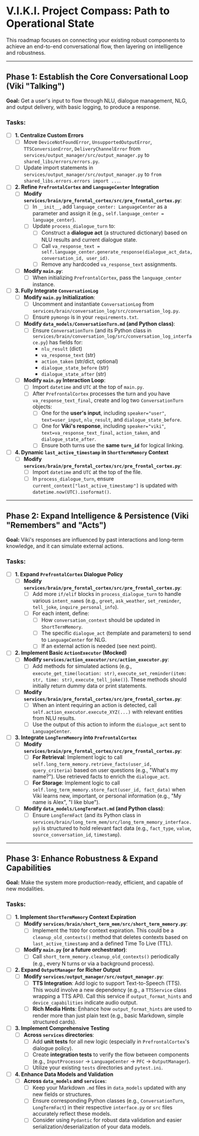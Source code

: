 # V.I.K.I. Project Compass: Path to Operational State

This roadmap focuses on connecting your existing robust components to achieve an end-to-end conversational flow, then layering on intelligence and robustness.

---

## Phase 1: Establish the Core Conversational Loop (Viki "Talking")

**Goal:** Get a user's input to flow through NLU, dialogue management, NLG, and output delivery, with basic logging, to produce a response.

### Tasks:

- [ ] **1. Centralize Custom Errors**
  - [ ] Move `DeviceNotFoundError`, `UnsupportedOutputError`, `TTSConversionError`, `DeliveryChannelError` from `services/output_manager/src/output_manager.py` to `shared_libs/errors/errors.py`.
  - [ ] Update import statements in `services/output_manager/src/output_manager.py` to `from shared_libs.errors.errors import ...`.

- [ ] **2. Refine `PrefrontalCortex` and `LanguageCenter` Integration**
  - [ ] **Modify `services/brain/pre_forntal_cortex/src/pre_frontal_cortex.py`**:
    - [ ] In `__init__`, add `language_center: LanguageCenter` as a parameter and assign it (e.g., `self.language_center = language_center`).
    - [ ] Update `process_dialogue_turn` to:
      - [ ] Construct a **dialogue act** (a structured dictionary) based on NLU results and current dialogue state.
      - [ ] Call `va_response_text = self.language_center.generate_response(dialogue_act_data, conversation_id, user_id)`.
      - [ ] Remove any hardcoded `va_response_text` assignments.
  - [ ] **Modify `main.py`**:
    - [ ] When initializing `PrefrontalCortex`, pass the `language_center` instance.

- [ ] **3. Fully Integrate `ConversationLog`**
  - [ ] **Modify `main.py` Initialization**:
    - [ ] Uncomment and instantiate `ConversationLog` from `services/brain/conversation_log/src/conversation_log.py`.
    - [ ] Ensure `pymongo` is in your `requirements.txt`.
  - [ ] **Modify `data_models/ConversationTurn.md` (and Python class)**:
    - [ ] Ensure `ConversationTurn` (and its Python class in `services/brain/conversation_log/src/conversation_log_interface.py`) has fields for:
      - `nlu_result` (dict)
      - `va_response_text` (str)
      - `action_taken` (str/dict, optional)
      - `dialogue_state_before` (str)
      - `dialogue_state_after` (str)
  - [ ] **Modify `main.py` Interaction Loop**:
    - [ ] Import `datetime` and `UTC` at the top of `main.py`.
    - [ ] After `PrefrontalCortex` processes the turn and you have `va_response_text_final`, create and log two `ConversationTurn` objects:
      - [ ] One for the **user's input**, including `speaker="user"`, `text=user_input`, `nlu_result`, and `dialogue_state_before`.
      - [ ] One for **Viki's response**, including `speaker="viki"`, `text=va_response_text_final`, `action_taken`, and `dialogue_state_after`.
      - [ ] Ensure both turns use the **same `turn_id`** for logical linking.

- [ ] **4. Dynamic `last_active_timestamp` in `ShortTermMemory` Context**
  - [ ] **Modify `services/brain/pre_forntal_cortex/src/pre_frontal_cortex.py`**:
    - [ ] Import `datetime` and `UTC` at the top of the file.
    - [ ] In `process_dialogue_turn`, ensure `current_context["last_active_timestamp"]` is updated with `datetime.now(UTC).isoformat()`.

---

## Phase 2: Expand Intelligence & Persistence (Viki "Remembers" and "Acts")

**Goal:** Viki's responses are influenced by past interactions and long-term knowledge, and it can simulate external actions.

### Tasks:

- [ ] **1. Expand `PrefrontalCortex` Dialogue Policy**
  - [ ] **Modify `services/brain/pre_forntal_cortex/src/pre_frontal_cortex.py`**:
    - [ ] Add more `if/elif` blocks in `process_dialogue_turn` to handle various `intent_name`s (e.g., `greet`, `ask_weather`, `set_reminder`, `tell_joke`, `inquire_personal_info`).
    - [ ] For each intent, define:
      - [ ] How `conversation_context` should be updated in `ShortTermMemory`.
      - [ ] The specific `dialogue_act` (template and parameters) to send to `LanguageCenter` for NLG.
      - [ ] If an external action is needed (see next point).

- [ ] **2. Implement Basic `ActionExecutor` (Mocked)**
  - [ ] **Modify `services/action_executor/src/action_executor.py`**:
    - [ ] Add methods for simulated actions (e.g., `execute_get_time(location: str)`, `execute_set_reminder(item: str, time: str)`, `execute_tell_joke()`). These methods should initially return dummy data or print statements.
  - [ ] **Modify `services/brain/pre_forntal_cortex/src/pre_frontal_cortex.py`**:
    - [ ] When an intent requiring an action is detected, call `self.action_executor.execute_XYZ(...)` with relevant entities from NLU results.
    - [ ] Use the output of this action to inform the `dialogue_act` sent to `LanguageCenter`.

- [ ] **3. Integrate `LongTermMemory` into `PrefrontalCortex`**
  - [ ] **Modify `services/brain/pre_forntal_cortex/src/pre_frontal_cortex.py`**:
    - [ ] **For Retrieval**: Implement logic to call `self.long_term_memory.retrieve_facts(user_id, query_criteria)` based on user questions (e.g., "What's my name?"). Use retrieved facts to enrich the `dialogue_act`.
    - [ ] **For Storage**: Implement logic to call `self.long_term_memory.store_fact(user_id, fact_data)` when Viki learns new, important, or personal information (e.g., "My name is Alex", "I like blue").
  - [ ] **Modify `data_models/LongTermFact.md` (and Python class)**:
    - [ ] Ensure `LongTermFact` (and its Python class in `services/brain/long_term_mem/src/long_term_memory_interface.py`) is structured to hold relevant fact data (e.g., `fact_type`, `value`, `source_conversation_id`, `timestamp`).

---

## Phase 3: Enhance Robustness & Expand Capabilities

**Goal:** Make the system more production-ready, efficient, and capable of new modalities.

### Tasks:

- [ ] **1. Implement `ShortTermMemory` Context Expiration**
  - [ ] **Modify `services/brain/short_term_mem/src/short_term_memory.py`**:
    - [ ] Implement the `TODO` for context expiration. This could be a `cleanup_old_contexts()` method that deletes contexts based on `last_active_timestamp` and a defined Time To Live (TTL).
  - [ ] **Modify `main.py` (or a future orchestrator)**:
    - [ ] Call `short_term_memory.cleanup_old_contexts()` periodically (e.g., every N turns or via a background process).

- [ ] **2. Expand `OutputManager` for Richer Output**
  - [ ] **Modify `services/output_manager/src/output_manager.py`**:
    - [ ] **TTS Integration**: Add logic to support Text-to-Speech (TTS). This would involve a new dependency (e.g., a `TTSService` class wrapping a TTS API). Call this service if `output_format_hints` and `device_capabilities` indicate audio output.
    - [ ] **Rich Media Hints**: Enhance how `output_format_hints` are used to render more than just plain text (e.g., basic Markdown, simple structured cards).

- [ ] **3. Implement Comprehensive Testing**
  - [ ] **Across `services` directories**:
    - [ ] Add **unit tests** for all new logic (especially in `PrefrontalCortex`'s dialogue policy).
    - [ ] Create **integration tests** to verify the flow between components (e.g., `InputProcessor` -> `LanguageCenter` -> `PFC` -> `OutputManager`).
    - [ ] Utilize your existing `tests` directories and `pytest.ini`.

- [ ] **4. Enhance Data Models and Validation**
  - [ ] **Across `data_models` and `services`**:
    - [ ] Keep your Markdown `.md` files in `data_models` updated with any new fields or structures.
    - [ ] Ensure corresponding Python classes (e.g., `ConversationTurn`, `LongTermFact`) in their respective `interface.py` or `src` files accurately reflect these models.
    - [ ] Consider using `Pydantic` for robust data validation and easier serialization/deserialization of your data models.
